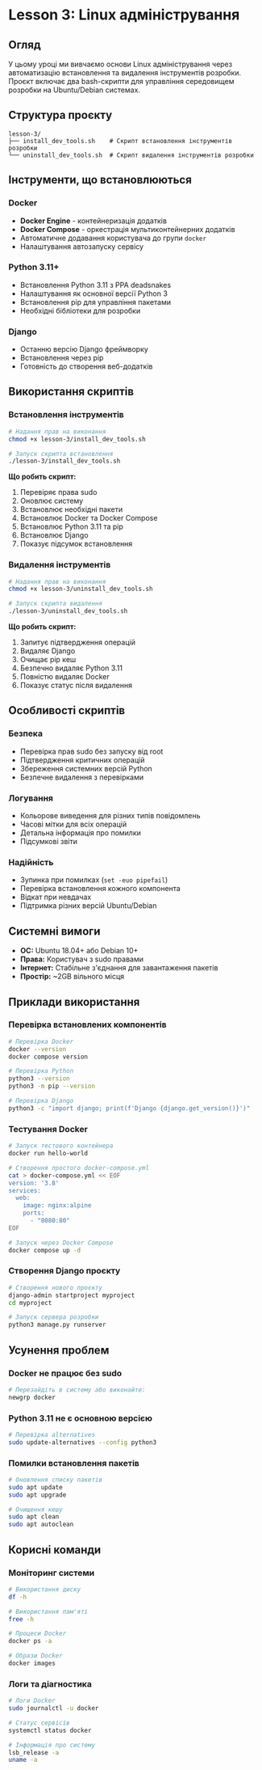 # Lesson 3: Linux адміністрування

## Огляд

У цьому уроці ми вивчаємо основи Linux адміністрування через автоматизацію встановлення та видалення інструментів розробки. 
Проєкт включає два bash-скрипти для управління середовищем розробки на Ubuntu/Debian системах.

## Структура проєкту

```
lesson-3/
├── install_dev_tools.sh    # Скрипт встановлення інструментів розробки
└── uninstall_dev_tools.sh  # Скрипт видалення інструментів розробки
```

## Інструменти, що встановлюються

### Docker
- **Docker Engine** - контейнеризація додатків
- **Docker Compose** - оркестрація мультиконтейнерних додатків
- Автоматичне додавання користувача до групи `docker`
- Налаштування автозапуску сервісу

### Python 3.11+
- Встановлення Python 3.11 з PPA deadsnakes
- Налаштування як основної версії Python 3
- Встановлення pip для управління пакетами
- Необхідні бібліотеки для розробки

### Django
- Останню версію Django фреймворку
- Встановлення через pip
- Готовність до створення веб-додатків

## Використання скриптів

### Встановлення інструментів

```bash
# Надання прав на виконання
chmod +x lesson-3/install_dev_tools.sh

# Запуск скрипта встановлення
./lesson-3/install_dev_tools.sh
```

**Що робить скрипт:**
1. Перевіряє права sudo
2. Оновлює систему
3. Встановлює необхідні пакети
4. Встановлює Docker та Docker Compose
5. Встановлює Python 3.11 та pip
6. Встановлює Django
7. Показує підсумок встановлення

### Видалення інструментів

```bash
# Надання прав на виконання
chmod +x lesson-3/uninstall_dev_tools.sh

# Запуск скрипта видалення
./lesson-3/uninstall_dev_tools.sh
```

**Що робить скрипт:**
1. Запитує підтвердження операцій
2. Видаляє Django
3. Очищає pip кеш
4. Безпечно видаляє Python 3.11
5. Повністю видаляє Docker
6. Показує статус після видалення

## Особливості скриптів

### Безпека
- Перевірка прав sudo без запуску від root
- Підтвердження критичних операцій
- Збереження системних версій Python
- Безпечне видалення з перевірками

### Логування
- Кольорове виведення для різних типів повідомлень
- Часові мітки для всіх операцій
- Детальна інформація про помилки
- Підсумкові звіти

### Надійність
- Зупинка при помилках (`set -euo pipefail`)
- Перевірка встановлення кожного компонента
- Відкат при невдачах
- Підтримка різних версій Ubuntu/Debian

## Системні вимоги

- **ОС:** Ubuntu 18.04+ або Debian 10+
- **Права:** Користувач з sudo правами
- **Інтернет:** Стабільне з'єднання для завантаження пакетів
- **Простір:** ~2GB вільного місця

## Приклади використання

### Перевірка встановлених компонентів

```bash
# Перевірка Docker
docker --version
docker compose version

# Перевірка Python
python3 --version
python3 -m pip --version

# Перевірка Django
python3 -c "import django; print(f'Django {django.get_version()}')"
```

### Тестування Docker

```bash
# Запуск тестового контейнера
docker run hello-world

# Створення простого docker-compose.yml
cat > docker-compose.yml << EOF
version: '3.8'
services:
  web:
    image: nginx:alpine
    ports:
      - "8080:80"
EOF

# Запуск через Docker Compose
docker compose up -d
```

### Створення Django проєкту

```bash
# Створення нового проєкту
django-admin startproject myproject
cd myproject

# Запуск сервера розробки
python3 manage.py runserver
```

## Усунення проблем

### Docker не працює без sudo
```bash
# Перезайдіть в систему або виконайте:
newgrp docker
```

### Python 3.11 не є основною версією
```bash
# Перевірка alternatives
sudo update-alternatives --config python3
```

### Помилки встановлення пакетів
```bash
# Оновлення списку пакетів
sudo apt update
sudo apt upgrade

# Очищення кешу
sudo apt clean
sudo apt autoclean
```

## Корисні команди

### Моніторинг системи
```bash
# Використання диску
df -h

# Використання пам'яті
free -h

# Процеси Docker
docker ps -a

# Образи Docker
docker images
```

### Логи та діагностика
```bash
# Логи Docker
sudo journalctl -u docker

# Статус сервісів
systemctl status docker

# Інформація про систему
lsb_release -a
uname -a
```